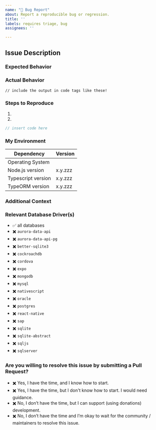 ```yaml
---
name: "🐛 Bug Report"
about: Report a reproducible bug or regression.
title: ''
labels: requires triage, bug
assignees: ''

---
```


<!--
  Please follow the template.  If you don't, your issue may be closed.

  Have a question?  This is the TypeORM issue tracker - and not the right place
  for general support or questions.  Instead, check the "Support" Documentation
  on the best places to ask questions!

  https://github.com/typeorm/typeorm/blob/master/docs/support.md
-->

## Issue Description

### Expected Behavior

<!--
  A clear and concise description of what you expected to happen.
-->


### Actual Behavior

<!--
  A clear and concise description of what actually happened.

  Please wrap any error messages or output in code tags, instead of images.
-->

```
// include the output in code tags like these!
```


### Steps to Reproduce

<!--
  Your bug will be investigated much faster if we can run your code and it doesn't
  have dependencies other than TypeORM. Issues without reproduction steps or
  code examples may be closed as not actionable.

  Please try to provide a Minimal, Complete, and Verifiable example.
  http://stackoverflow.com/help/mcve
-->

1.
2.

```typescript
// insert code here
```

### My Environment

<!--
  Please add any other relevant dependencies to this table at the end.
  For example: Electron, React Native, or NestJS.
-->

| Dependency          | Version  |
| ---                 | ---      |
| Operating System    |          |
| Node.js version     | x.y.zzz  | <!-- run `node -v` to obtain this -->
| Typescript version  | x.y.zzz  | <!-- run `npm list typescript` to obtain this -->
| TypeORM version     | x.y.zzz  | <!-- run `npm list typeorm` to obtain this -->


### Additional Context

<!--
  Add any other context about the bug report here.
-->


### Relevant Database Driver(s)

<!-- Copy/paste "✅" to your issue's relevant databases, left "✖️" others: -->

- ✅ all databases
- ✖️ `aurora-data-api`
- ✖️ `aurora-data-api-pg`
- ✖️ `better-sqlite3`
- ✖️ `cockroachdb`
- ✖️ `cordova`
- ✖️ `expo`
- ✖️ `mongodb`
- ✖️ `mysql`
- ✖️ `nativescript`
- ✖️ `oracle`
- ✖️ `postgres`
- ✖️ `react-native`
- ✖️ `sap`
- ✖️ `sqlite`
- ✖️ `sqlite-abstract`
- ✖️ `sqljs`
- ✖️ `sqlserver`


### Are you willing to resolve this issue by submitting a Pull Request?

<!-- Copy/paste "✅" to one of these options, left "✖️" others: -->

- ✖️ Yes, I have the time, and I know how to start.
- ✖️ Yes, I have the time, but I don't know how to start. I would need guidance.
- ✖️ No, I don’t have the time, but I can support (using donations) development.
- ✖️ No, I don’t have the time and I’m okay to wait for the community / maintainers to resolve this issue.


<!--
  Remember that first-time contributors are welcome! 🙌
  👋 Have a great day and thank you for the bug report!
-->
